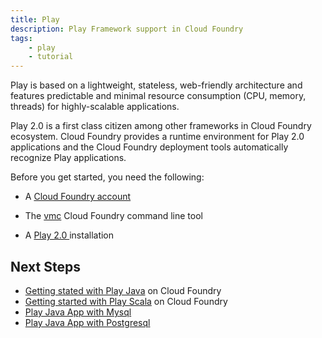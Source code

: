 ```yaml
---
title: Play
description: Play Framework support in Cloud Foundry
tags:
    - play
    - tutorial
---
```


Play is based on a lightweight, stateless, web-friendly architecture and features predictable
and minimal resource consumption (CPU, memory, threads) for highly-scalable applications.

Play 2.0 is a first class citizen among other frameworks in Cloud Foundry ecosystem.
Cloud Foundry provides a runtime environment for Play 2.0 applications and the Cloud Foundry
deployment tools automatically recognize Play applications.

Before you get started, you need the following:

+	A [Cloud Foundry account](http://cloudfoundry.com/signup)

+	The [vmc](/tools/vmc/installing-vmc.html) Cloud Foundry command line tool

+	A [Play 2.0 ](http://www.playframework.org/documentation/2.0.2/Home) installation


## Next Steps

+	[Getting stated with Play Java](/frameworks/play/java-getting-started.html) on Cloud Foundry
+	[Getting started with Play Scala](/frameworks/play/scala-getting-started.html) on Cloud Foundry
+	[Play Java App with Mysql](/frameworks/play/java-mysql.html)
+	[Play Java App with Postgresql](/frameworks/play/java-postgresql.html)